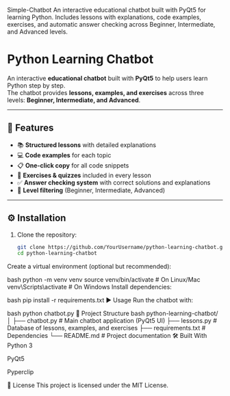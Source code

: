 Simple-Chatbot
An interactive educational chatbot built with PyQt5 for learning Python.   Includes lessons with explanations, code examples, exercises, and automatic answer checking across Beginner, Intermediate, and Advanced levels.

# Python Learning Chatbot

An interactive **educational chatbot** built with **PyQt5** to help users learn Python step by step.  
The chatbot provides **lessons, examples, and exercises** across three levels: **Beginner, Intermediate, and Advanced**.

---

## 🚀 Features
- 📚 **Structured lessons** with detailed explanations
- 💻 **Code examples** for each topic
- 📋 **One-click copy** for all code snippets
- 📝 **Exercises & quizzes** included in every lesson
- ✅ **Answer checking system** with correct solutions and explanations
- 🎯 **Level filtering** (Beginner, Intermediate, Advanced)

---

## ⚙️ Installation

1. Clone the repository:
   ```bash
   git clone https://github.com/YourUsername/python-learning-chatbot.git
   cd python-learning-chatbot
Create a virtual environment (optional but recommended):

bash
python -m venv venv
source venv/bin/activate   # On Linux/Mac
venv\Scripts\activate      # On Windows
Install dependencies:

bash
pip install -r requirements.txt
▶️ Usage
Run the chatbot with:

bash
python chatbot.py
📂 Project Structure
bash
python-learning-chatbot/
│
├── chatbot.py       # Main chatbot application (PyQt5 UI)
├── lessons.py       # Database of lessons, examples, and exercises
├── requirements.txt # Dependencies
└── README.md        # Project documentation
🛠️ Built With
Python 3

PyQt5

Pyperclip


📜 License
This project is licensed under the MIT License.


